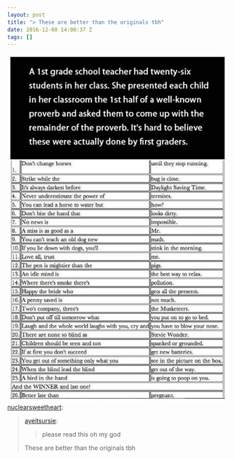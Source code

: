```yaml
---
layout: post
title: "> These are better than the originals tbh"
date: 2016-12-08 14:00:37 Z
tags: []
---
```

![](/media/2016/12/154204793729.jpg)
[nuclearsweetheart](http://nuclearsweetheart.tumblr.com/post/153848078499/ayeitsursie-please-read-this-oh-my-god):

> [ayeitsursie](http://ayeitsursie.tumblr.com/post/102287816521):
> 
> > please read this oh my god
> 
> These are better than the originals tbh
